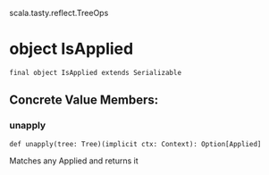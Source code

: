scala.tasty.reflect.TreeOps
# object IsApplied

<pre><code class="language-scala" >final object IsApplied extends Serializable</pre></code>
## Concrete Value Members:
### unapply
<pre><code class="language-scala" >def unapply(tree: Tree)(implicit ctx: Context): Option[Applied]</pre></code>
Matches any Applied and returns it

